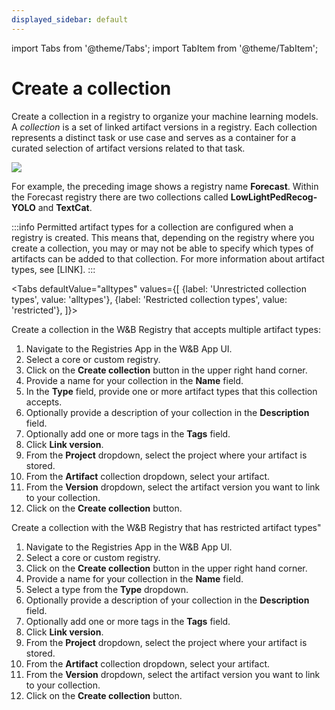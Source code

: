 ```yaml
---
displayed_sidebar: default
---
```

import Tabs from '@theme/Tabs';
import TabItem from '@theme/TabItem';

# Create a collection

Create a collection in a registry to organize your machine learning models. A *collection* is a set of linked artifact versions in a registry. Each collection represents a distinct task or use case and serves as a container for a curated selection of artifact versions related to that task.

![](/images/registry/what_is_collection.png)

For example, the preceding image shows a registry name **Forecast**. Within the Forecast registry there are two collections called **LowLightPedRecog-YOLO** and **TextCat**.


:::info
Permitted artifact types for a collection are configured when a registry is created. This means that, depending on the registry where you create a collection, you may or may not be able to specify which types of artifacts can be added to that collection. For more information about artifact types, see [LINK].
:::


<Tabs
  defaultValue="alltypes"
  values={[
    {label: 'Unrestricted collection types', value: 'alltypes'},
    {label: 'Restricted collection types', value: 'restricted'},
  ]}>
  <TabItem value="alltypes">

Create a collection in the W&B Registry that accepts multiple artifact types:

1. Navigate to the Registries App in the W&B App UI.
2. Select a core or custom registry.
3. Click on the **Create collection** button in the upper right hand corner.
4. Provide a name for your collection in the **Name** field. 
5. In the **Type** field, provide one or more artifact types that this collection accepts. 
5. Optionally provide a description of your collection in the **Description** field.
6. Optionally add one or more tags in the **Tags** field. 
7. Click **Link version**.
8. From the **Project** dropdown, select the project where your artifact is stored.
9. From the **Artifact** collection dropdown, select your artifact.
10. From the **Version** dropdown, select the artifact version you want to link to your collection.
11. Click on the **Create collection** button.


  </TabItem>
  <TabItem value="restricted">

Create a collection with the W&B Registry that has restricted artifact types"

1. Navigate to the Registries App in the W&B App UI.
2. Select a core or custom registry.
3. Click on the **Create collection** button in the upper right hand corner.
4. Provide a name for your collection in the **Name** field. 
5. Select a type from the **Type** dropdown.
5. Optionally provide a description of your collection in the **Description** field.
6. Optionally add one or more tags in the **Tags** field. 
7. Click **Link version**.
8. From the **Project** dropdown, select the project where your artifact is stored.
9. From the **Artifact** collection dropdown, select your artifact.
10. From the **Version** dropdown, select the artifact version you want to link to your collection.
11. Click on the **Create collection** button.


  </TabItem>
</Tabs>